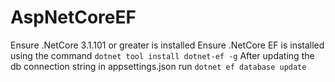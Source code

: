 # AspNetCoreEF

Ensure .NetCore 3.1.101 or greater is installed
Ensure .NetCore EF is installed using the command ```dotnet tool install dotnet-ef -g```
After updating the db connection string in appsettings.json run ```dotnet ef database update```

